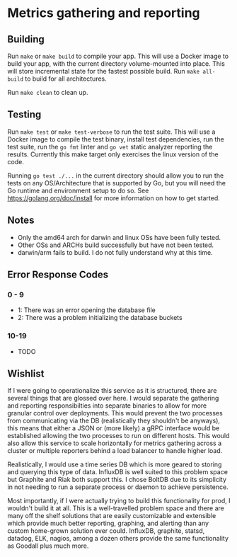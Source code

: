 # Metrics gathering and reporting

## Building

Run `make` or `make build` to compile your app.  This will use a Docker image
to build your app, with the current directory volume-mounted into place.  This
will store incremental state for the fastest possible build.  Run `make
all-build` to build for all architectures.

Run `make clean` to clean up.

## Testing

Run `make test` or `make test-verbose` to run the test suite. This will use a
Docker image to compile the test binary, install test dependencies, run the
test suite, run the `go fmt` linter and `go vet` static analyzer reporting the
results. Currently this make target only exercises the linux version of the
code.

Running `go test ./...` in the current directory should allow you to run
the tests on any OS/Architecture that is supported by Go, but you will need the
Go runtime and environment setup to do so. See https://golang.org/doc/install
for more information on how to get started.

## Notes

* Only the amd64 arch for darwin and linux OSs have been fully tested.
* Other OSs and ARCHs build successfully but have not been tested.
* darwin/arm fails to build. I do not fully understand why at this time.

## Error Response Codes

### 0 - 9

* 1: There was an error opening the database file
* 2: There was a problem initializing the database buckets

### 10-19

* TODO

## Wishlist

If I were going to operationalize this service as it is structured, there are
several things that are glossed over here. I would separate the gathering and
reporting responsibilties into separate binaries to allow for more granular
control over deployments. This would prevent the two processes from
communicating via the DB (realistically they shouldn't be  anyways), this means
that either a JSON or (more likely) a gRPC interface would be established
allowing the two processes to run on different hosts. This would also allow
this service to scale horizontally for metrics gathering across a cluster or
multiple reporters behind a load balancer to handle higher load.

Realistically, I would use a time series DB which is more geared to storing and
querying this type of data. InfluxDB is well suited to this problem space but
Graphite and Riak both support this. I chose BoltDB due to its simplicity in
not needing to run a separate process or daemon to achieve persistence.

Most importantly, if I were actually trying to build this functionality for
prod, I wouldn't build it at all. This is a well-travelled problem space and
there are many off the shelf solutions that are easily customizable and
extensible which provide much better reporting, graphing, and alerting than
any custom home-grown solution ever could. InfluxDB, graphite, statsd, datadog,
ELK, nagios, among a dozen others provide the same functionality as Goodall
plus much more.
